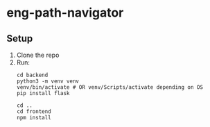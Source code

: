 # eng-path-navigator

## Setup
1. Clone the repo
2. Run:
    ```
    cd backend
    python3 -m venv venv
    venv/bin/activate # OR venv/Scripts/activate depending on OS
    pip install flask

    cd ..
    cd frontend
    npm install
    ```